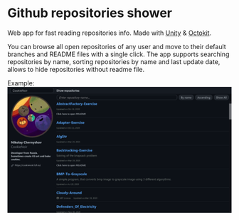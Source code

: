 # Github repositories shower
Web app for fast reading repositories info. Made with [Unity](https://unity.com/ru) & [Octokit](https://github.com/octokit/octokit.net).

You can browse all open repositories of any user and move to their default branches and README files with a single click.
The app supports searching repositories by name, sorting repositories by name and last update date, allows to hide repositories without readme file.

Example:
![Example](Screenshots/example.png)